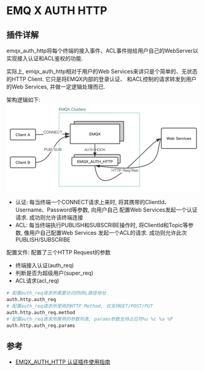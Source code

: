 # EMQ X AUTH HTTP

## 插件详解
emqx_auth_http将每个终端的接入事件、ACL事件抛给用户自己的WebServer以实现接入认证和ACL鉴权的功能.

实际上, emqx_auth_http相对于用户的Web Services来讲只是个简单的、无状态的HTTP Client. 它只是将EMQX内部的登录认证、
和ACL控制的请求转发到用户的Web Services, 并做一定逻辑处理而已.

架构逻辑如下:
![](../../doc/picture/emqx%20auth%20http.png)
- 认证: 每当终端一个CONNECT请求上来时, 将其携带的ClientId、Username、Password等参数, 向用户自己
配置Web Services发起一个认证请求. 成功则允许该终端连接
- ACL: 每当终端执行PUBLISH和SUBSCRIBE操作时, 将ClientId和Topic等参数, 像用户自己配置Web Services
发起一个ACL的请求. 成功则允许此次PUBLISH/SUBSCRIBE


配置文件: 配置了三个HTTP Request的参数
- 终端接入认证(auth_req)
- 判断是否为超级用户(super_req)
- ACL请求(acl_req)
```bash
# 配置auth_req请求所需要访问的URL路径地址
auth.http.auth_req
# 配置auth_req请求所使用的HTTP Method, 仅支持GET/POST/PUT
auth.http.auth_req.method
# 配置auth_req请求所携带的参数列表, params参数支持占位符%u %c %a %P
auth.http.auth_req.params
```

## 参考
- [EMQX_AUTH_HTTP 认证插件使用指南](https://www.jianshu.com/p/7918974c026d)
